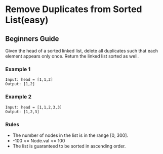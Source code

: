 # Remove Duplicates from Sorted List(easy)

## Beginners Guide

Given the head of a sorted linked list, delete all duplicates such that each element appears only once. Return the linked list sorted as well.

### Example 1

```go=
Input: head = [1,1,2]
Output: [1,2]
```

### Example 2

```go=
Input: head = [1,1,2,3,3]
Output: [1,2,3]
```

### Rules

* The number of nodes in the list is in the range [0, 300].
* -100 <= Node.val <= 100
* The list is guaranteed to be sorted in ascending order.
